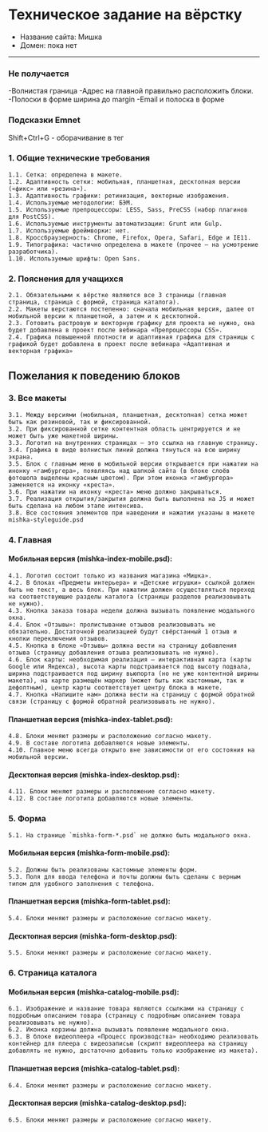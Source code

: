 # Техническое задание на вёрстку

* Название сайта: Мишка
* Домен: пока нет

---

### Не получается ###
-Волнистая граница
-Адрес на главной правильно расположить блоки.
-Полоски в форме ширина до margin
-Email и полоска в форме


### Подсказки Emnet ###
Shift+Ctrl+G - оборачивание в тег


### 1. Общие технические требования

    1.1. Сетка: определена в макете.
    1.2. Адаптивность сетки: мобильная, планшетная, десктопная версии («фикс» или «резина»).
    1.3. Адаптивность графики: ретинизация, векторные изображения.
    1.4. Используемые методологии: БЭМ.
    1.5. Используемые препроцессоры: LESS, Sass, PreCSS (набор плагинов для PostCSS).
    1.6. Используемые инструменты автоматизации: Grunt или Gulp.
    1.7. Используемые фреймворки: нет.
    1.8. Кроссбраузерность: Chrome, Firefox, Opera, Safari, Edge и IE11.
    1.9. Типографика: частично определена в макете (прочее — на усмотрение разработчика).
    1.10. Используемые шрифты: Open Sans.

### 2. Пояснения для учащихся

    2.1. Обязательными к вёрстке являются все 3 страницы (главная страница, страница с формой, страница каталога).
    2.2. Макеты верстаются постепенно: сначала мобильная версия, далее от мобильной версии к планшетной, а затем и к десктопной.
    2.3. Готовить растровую и векторную графику для проекта не нужно, она будет добавлена в проект после вебинара «Препроцессоры CSS».
    2.4. Графика повышенной плотности и адаптивная графика для страницы с графикой будет добавлена в проект после вебинара «Адаптивная и векторная графика»

## Пожелания к поведению блоков

### 3. Все макеты

    3.1. Между версиями (мобильная, планшетная, десктопная) сетка может быть как резиновой, так и фиксированной.
    3.2. При фиксированной сетке контентная область центрируется и не может быть уже макетной ширины.
    3.3. Логотип на внутренних страницах — это ссылка на главную страницу.
    3.4. Графика в виде волнистых линий должна тянуться на всю ширину экрана.
    3.5. Блок с главным меню в мобильной версии открывается при нажатии на инонку «гамбургера», появляясь над шапкой сайта (в блоке слоёв фотошопа выделены красным цветом). При этом иконка «гамбургера» заменяется на иконку «креста».
    3.6. При нажатии на иконку «креста» меню должно закрываться.
    3.7. Реализация открытия/закрытия должна быть выполнена на JS и может быть сделана на любом этапе интенсива.
    3.8. Все состояния элементов при наведении и нажатии указаны в макете mishka-styleguide.psd

### 4. Главная

#### Мобильная версия (mishka-index-mobile.psd):

    4.1. Логотип состоит только из названия магазина «Мишка».
    4.2. В блоках «Предметы интерьера» и «Детские игрушки» ссылкой должен быть не текст, а весь блок. При нажатии должен осуществляться переход на соответствующие разделы каталога (страницы разделов реализовывать не нужно).
    4.3. Кнопка заказа товара недели должна вызывать появление модального окна.
    4.4. Блок «Отзывы»: пролистывание отзывов реализовывать не обязательно. Достаточной реализацией будут свёрстанный 1 отзыв и кнопки переключения отзывов.
    4.5. Кнопка в блоке «Отзывы» должна вести на страницу добавления отзыва (страницу добавления отзыва реализовывать не нужно).
    4.6. Блок карты: необходимая реализация — интерактивная карта (карты Google или Яндекса), высота карты подстраивается под высоту подвала, ширина подстраивается под ширину вьюпорта (но не уже контентной ширины макета), на карте размещён маркер (может быть как кастомным, так и дефолтным), центр карты соответствует центру блока в макете.
    4.7. Кнопка «Напишите нам» должна вести на страницу с формой обратной связи (страницу с формой обратной реализовывать не нужно).


#### Планшетная версия (mishka-index-tablet.psd):

    4.8. Блоки меняют размеры и расположение согласно макету.
    4.9. В составе логотипа добавляются новые элементы.
    4.10. Главное меню всегда открыто вне зависимости от его состояния на мобильной версии.

#### Десктопная версия (mishka-index-desktop.psd):

    4.11. Блоки меняют размеры и расположение согласно макету.
    4.12. В составе логотипа добавляются новые элементы.

### 5. Форма

    5.1. На странице `mishka-form-*.psd` не должно быть модального окна.

#### Мобильная версия (mishka-form-mobile.psd):

    5.2. Должны быть реализованы кастомные элементы форм.
    5.3. Поля для ввода телефона и почты должны быть сделаны с верным типом для удобного заполнения с телефона.

#### Планшетная версия (mishka-form-tablet.psd):

    5.4. Блоки меняют размеры и расположение согласно макету.

#### Десктопная версия (mishka-form-desktop.psd):

    5.5. Блоки меняют размеры и расположение согласно макету.

### 6. Страница каталога

#### Мобильная версия (mishka-catalog-mobile.psd):
    6.1. Изображение и название товара являются ссылками на страницу с подробным описанием товара (страницу с подробным описанием товара реализовывать не нужно).
    6.2. Иконка корзины должна вызывать появление модального окна.
    6.3. В блоке видеоплеера «Процесс производства» необходимо реализовать контейнер для плеера с видеозаписью (скрипт видеоплеера на страницу добавлять не нужно, достаточно добавить только изображение из макета).

#### Планшетная версия (mishka-catalog-tablet.psd):

    6.4. Блоки меняют размеры и расположение согласно макету.

#### Десктопная версия (mishka-catalog-desktop.psd):

    6.5. Блоки меняют размеры и расположение согласно макету.
